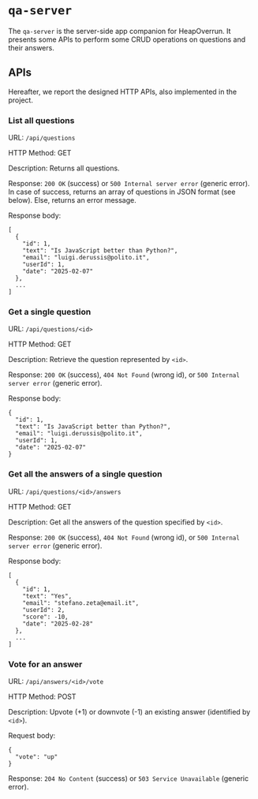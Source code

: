 # `qa-server`

The `qa-server` is the server-side app companion for HeapOverrun. It presents some APIs to perform some CRUD operations on questions and their answers.

## APIs
Hereafter, we report the designed HTTP APIs, also implemented in the project.

### __List all questions__

URL: `/api/questions`

HTTP Method: GET

Description: Returns all questions.

Response: `200 OK` (success) or `500 Internal server error` (generic error). In case of success, returns an array of questions in JSON format (see below). Else, returns an error message.

Response body:
```
[
  {
    "id": 1,
    "text": "Is JavaScript better than Python?",
    "email": "luigi.derussis@polito.it",
    "userId": 1,
    "date": "2025-02-07"
  },
  ...
]
```

### __Get a single question__

URL: `/api/questions/<id>`

HTTP Method: GET

Description: Retrieve the question represented by `<id>`.

Response: `200 OK` (success), `404 Not Found` (wrong id), or `500 Internal server error` (generic error).

Response body:
```
{
  "id": 1,
  "text": "Is JavaScript better than Python?",
  "email": "luigi.derussis@polito.it",
  "userId": 1,
  "date": "2025-02-07"
}
```

### __Get all the answers of a single question__

URL: `/api/questions/<id>/answers`

HTTP Method: GET

Description: Get all the answers of the question specified by `<id>`.

Response: `200 OK` (success), `404 Not Found` (wrong id), or `500 Internal server error` (generic error).

Response body:
```
[
  {
    "id": 1,
    "text": "Yes",
    "email": "stefano.zeta@email.it",
    "userId": 2,
    "score": -10,
    "date": "2025-02-28"
  },
  ...
]
```

### __Vote for an answer__

URL: `/api/answers/<id>/vote`

HTTP Method: POST

Description: Upvote (+1) or downvote (-1) an existing answer (identified by `<id>`).

Request body:
```
{
  "vote": "up"
}
```

Response: `204 No Content` (success) or `503 Service Unavailable` (generic error).